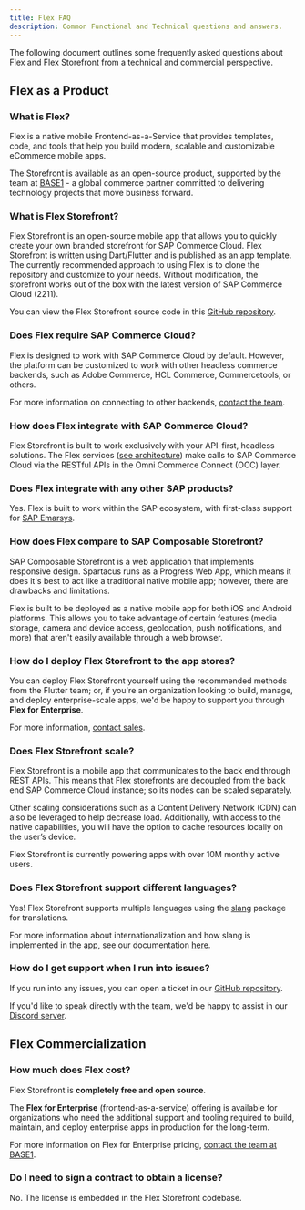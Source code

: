 ```yaml
---
title: Flex FAQ
description: Common Functional and Technical questions and answers.
---
```


The following document outlines some frequently asked questions about Flex and Flex Storefront from a technical and commercial perspective.

## Flex as a Product

### What is Flex?

Flex is a native mobile Frontend-as-a-Service that provides templates, code, and tools that help you build modern, scalable and customizable eCommerce mobile apps.

The Storefront is available as an open-source product, supported by the team at [BASE1](https://base1.com) - a global commerce partner committed to delivering technology projects that move business forward.

### What is Flex Storefront?

Flex Storefront is an open-source mobile app that allows you to quickly create your own branded storefront for SAP Commerce Cloud. Flex Storefront is written using Dart/Flutter and is published as an app template. The currently recommended approach to using Flex is to clone the repository and customize to your needs. Without modification, the storefront works out of the box with the latest version of SAP Commerce Cloud (2211).

You can view the Flex Storefront source code in this [GitHub repository](https://github.com/BASE1com/flex-storefront).

### Does Flex require SAP Commerce Cloud?

Flex is designed to work with SAP Commerce Cloud by default. However, the platform can be customized to work with other headless commerce backends, such as Adobe Commerce, HCL Commerce, Commercetools, or others.

For more information on connecting to other backends, [contact the team](https://base1.com/contact).

### How does Flex integrate with SAP Commerce Cloud?

Flex Storefront is built to work exclusively with your API-first, headless solutions. The Flex services ([see architecture](../architecture/10-intro.md)) make calls to SAP Commerce Cloud via the RESTful APIs in the Omni Commerce Connect (OCC) layer.

### Does Flex integrate with any other SAP products?

Yes. Flex is built to work within the SAP ecosystem, with first-class support for [SAP Emarsys](https://emarsys.com/emarsys-sap/).

### How does Flex compare to SAP Composable Storefront?

SAP Composable Storefront is a web application that implements responsive design. Spartacus runs as a Progress Web App, which means it does it's best to act like a traditional native mobile app; however, there are drawbacks and limitations.

Flex is built to be deployed as a native mobile app for both iOS and Android platforms. This allows you to take advantage of certain features (media storage, camera and device access, geolocation, push notifications, and more) that aren't easily available through a web browser.

### How do I deploy Flex Storefront to the app stores?

You can deploy Flex Storefront yourself using the recommended methods from the Flutter team; or, if you're an organization looking to build, manage, and deploy enterprise-scale apps, we'd be happy to support you through **Flex for Enterprise**.

For more information, [contact sales](https://base1.com/contact).


### Does Flex Storefront scale?

Flex Storefront is a mobile app that communicates to the back end through REST APIs. This means that Flex storefronts are decoupled from the back end SAP Commerce Cloud instance; so its nodes can be scaled separately. 

Other scaling considerations such as a Content Delivery Network (CDN) can also be leveraged to help decrease load. Additionally, with access to the native capabilities, you will have the option to cache resources locally on the user’s device.

Flex Storefront is currently powering apps with over 10M monthly active users.

### Does Flex Storefront support different languages?

Yes! Flex Storefront supports multiple languages using the [slang](https://pub.dev/packages/slang) package for translations. 

For more information about internationalization and how slang is implemented in the app, see our documentation [here](). <!-- TODO: ADD LINK -->

### How do I get support when I run into issues?

If you run into any issues, you can open a ticket in our [GitHub repository](https://github.com/BASE1com/flex-storefront).

If you'd like to speak directly with the team, we'd be happy to assist in our [Discord server](https://discord.gg/F5W8wmJE).

## Flex Commercialization

### How much does Flex cost?

Flex Storefront is **completely free and open source**.

The **Flex for Enterprise** (frontend-as-a-service) offering is available for organizations who need the additional support and tooling required to build, maintain, and deploy enterprise apps in production for the long-term.

For more information on Flex for Enterprise pricing, [contact the team at BASE1](https://base1.com/contact).

### Do I need to sign a contract to obtain a license?

No. The license is embedded in the Flex Storefront codebase.